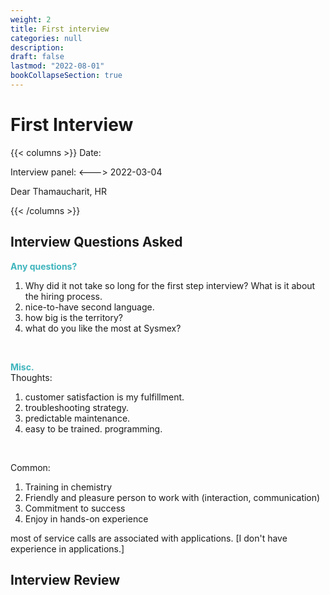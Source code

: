 ```yaml
---
weight: 2
title: First interview
categories: null
description: 
draft: false
lastmod: "2022-08-01"
bookCollapseSection: true
---
```



# First Interview

{{< columns >}} <!-- begin columns block -->
Date:

Interview panel:
<---> <!-- magic separator, between columns -->
2022-03-04

Dear Thamaucharit, HR

{{< /columns >}}

## Interview Questions Asked

**<font color =#3fb5bd>Any questions?</font>**  
1) Why did it not take so long for the first step interview? What is it about the hiring process.  
2) nice-to-have second language.  
2) how big is the territory?   
3) what do you like the most at Sysmex?  
<br />  

**<font color =#3fb5bd>Misc.</font>**  
Thoughts:
1) customer satisfaction is my fulfillment.
2) troubleshooting strategy.
3) predictable maintenance.
4) easy to be trained.  programming.
<br />  

Common:
1) Training in chemistry  
2) Friendly and pleasure person to work with (interaction, communication)  
3) Commitment to success  
4) Enjoy in hands-on experience

most of service calls are associated with applications. [I don't have experience in applications.]



## Interview Review




